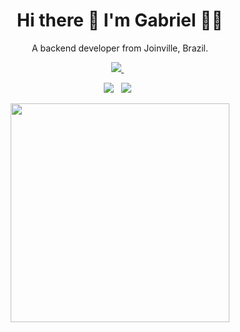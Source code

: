 <h1 align='center'>
  Hi there 👋 I'm Gabriel 👨‍💻
</h1>

<p align='center'>
  A backend developer from Joinville, Brazil.
</p>

<p align='center'>
  
  <a href="https://www.linkedin.com/in/gabriel-guesser/">
    <img src="https://img.shields.io/badge/linkedin-%230077B5.svg?&style=for-the-badge&logo=linkedin&logoColor=white" />
  </a>&nbsp;&nbsp;
  
</p>

<p align='center'>
  <img src="https://visitor-badge.laobi.icu/badge?page_id=gdguesser" />&nbsp;&nbsp;
  <img src="https://badges.frapsoft.com/os/v2/open-source.svg?v=103" />&nbsp;&nbsp;
</p>

<p align='center'>
  <a href="#"><img src="https://github-readme-stats.vercel.app/api?username=gdguesser&show_icons=true&count_private=true&theme=dark" width="350"></a>
</p>

<!--
**alexandresanlim/alexandresanlim** is a ✨ _special_ ✨ repository because its `README.md` (this file) appears on your GitHub profile.

Here are some ideas to get you started:

- 🔭 I’m currently working on ...
- 🌱 I’m currently learning ...
- 👯 I’m looking to collaborate on ...
- 🤔 I’m looking for help with ...
- 💬 Ask me about ...
- 📫 How to reach me: ...
- 😄 Pronouns: ...
- ⚡ Fun fact: ...
-->
